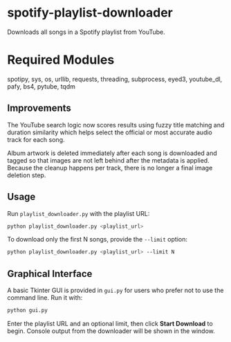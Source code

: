# spotify-playlist-downloader
Downloads all songs in a Spotify playlist from YouTube.

# Required Modules
spotipy, sys, os, urllib, requests, threading, subprocess, eyed3, youtube_dl, pafy, bs4, pytube, tqdm

## Improvements
The YouTube search logic now scores results using fuzzy title matching and
duration similarity which helps select the official or most accurate audio
track for each song.

Album artwork is deleted immediately after each song is downloaded and tagged
so that images are not left behind after the metadata is applied. Because the
cleanup happens per track, there is no longer a final image deletion step.

## Usage

Run `playlist_downloader.py` with the playlist URL:

```bash
python playlist_downloader.py <playlist_url>
```

To download only the first N songs, provide the `--limit` option:

```bash
python playlist_downloader.py <playlist_url> --limit N
```

## Graphical Interface

A basic Tkinter GUI is provided in `gui.py` for users who prefer not to use the command line. Run it with:

```bash
python gui.py
```

Enter the playlist URL and an optional limit, then click **Start Download** to begin. Console output from the downloader will be shown in the window.

